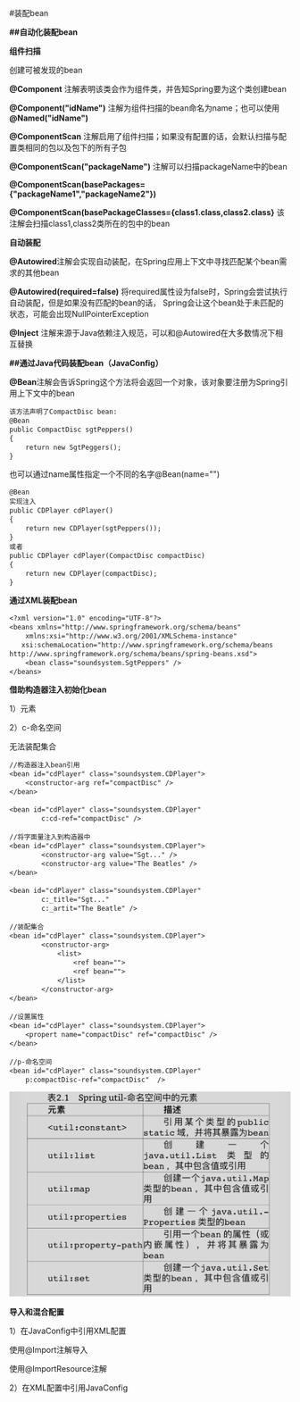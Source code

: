 #装配bean

**##自动化装配bean**

**组件扫描**

创建可被发现的bean

**@Component** 注解表明该类会作为组件类，并告知Spring要为这个类创建bean

**@Component("idName")** 注解为组件扫描的bean命名为name；也可以使用 **@Named("idName")**

**@ComponentScan** 注解启用了组件扫描；如果没有配置的话，会默认扫描与配置类相同的包以及包下的所有子包

**@ComponentScan("packageName")** 注解可以扫描packageName中的bean

**@ComponentScan(basePackages={"packageName1","packageName2"})**

**@ComponentScan(basePackageClasses={class1.class,class2.class}** 该注解会扫描class1,class2类所在的包中的bean

**自动装配**

**@Autowired**注解会实现自动装配，在Spring应用上下文中寻找匹配某个bean需求的其他bean

**@Autowired(required=false)** 将required属性设为false时，Spring会尝试执行自动装配，但是如果没有匹配的bean的话，
Spring会让这个bean处于未匹配的状态，可能会出现NullPointerException

**@Inject** 注解来源于Java依赖注入规范，可以和@Autowired在大多数情况下相互替换

**##通过Java代码装配bean（JavaConfig）**

**@Bean**注解会告诉Spring这个方法将会返回一个对象，该对象要注册为Spring引用上下文中的bean
```
该方法声明了CompactDisc bean:
@Bean
public CompactDisc sgtPeppers()
{
    return new SgtPeggers();
}
```
也可以通过name属性指定一个不同的名字@Bean(name="")

```
@Bean
实现注入
public CDPlayer cdPlayer()
{
    return new CDPlayer(sgtPeppers());
}
或者
public CDPlayer cdPlayer(CompactDisc compactDisc)
{
    return new CDPlayer(compactDisc);
}
```

**通过XML装配bean**
```
<?xml version="1.0" encoding="UTF-8"?>
<beans xmlns="http://www.springframework.org/schema/beans"
    xmlns:xsi="http://www.w3.org/2001/XMLSchema-instance"
   xsi:schemaLocation="http://www.springframework.org/schema/beans http://www.springframework.org/schema/beans/spring-beans.xsd">
    <bean class="soundsystem.SgtPeppers" />   
</beans>
```
**借助构造器注入初始化bean**

1）<constructor-arg>元素

2）c-命名空间

无法装配集合

```
//构造器注入bean引用
<bean id="cdPlayer" class="soundsystem.CDPlayer">
    <constructor-arg ref="compactDisc" />
</bean>

<bean id="cdPlayer" class="soundsystem.CDPlayer"
        c:cd-ref="compactDisc" />
        
//将字面量注入到构造器中
<bean id="cdPlayer" class="soundsystem.CDPlayer">
        <constructor-arg value="Sgt..." />
        <constructor-arg value="The Beatles" />
</bean>

<bean id="cdPlayer" class="soundsystem.CDPlayer"
        c:_title="Sgt..."  
        c:_artit="The Beatle" />
        
//装配集合
<bean id="cdPlayer" class="soundsystem.CDPlayer">
        <constructor-arg>
            <list>
                <ref bean="">
                <ref bean="">
            </list>
        </constructor-arg>
</bean>

//设置属性
<bean id="cdPlayer" class="soundsystem.CDPlayer">
    <propert name="compactDisc" ref="compactDisc" />
</bean>

//p-命名空间
<bean id="cdPlayer" class="soundsystem.CDPlayer"
    p:compactDisc-ref="compactDisc"  />
```
![image](https://github.com/yuanxingkefou/Learn-to-Java/blob/master/Framework/Spring/spring-util.png)

**导入和混合配置**

1）在JavaConfig中引用XML配置

使用@Import注解导入

使用@ImportResource注解

2）在XML配置中引用JavaConfig

<import resource="" />

